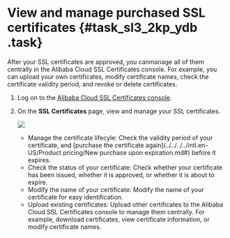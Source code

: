 # View and manage purchased SSL certificates {#task_sl3_2kp_ydb .task}

After your SSL certificates are approved, you canmanage all of them centrally in the Alibaba Cloud SSL Certificates console. For example, you can upload your own certificates, modify certificate names, check the certificate validity period, and revoke or delete certificates.

1.  Log on to the [Alibaba Cloud SSL Certificates console](https://yundunnext.console.aliyun.com/?p=cas#/overview/cn-hangzhou). 
2.  On the **SSL Certificates** page, view and manage your SSL certificates. 

    ![](http://static-aliyun-doc.oss-cn-hangzhou.aliyuncs.com/assets/img/13568/15562044354180_en-US.jpg)

    -   Manage the certificate lifecyle: Check the validity period of your certificate, and [purchase the certificate again](../../../../intl.en-US/Product pricing/New purchase upon expiration.md#) before it expires.
    -   Check the status of your certificate: Check whether your certificate has been issued, whether it is approved, or whether it is about to expire.
    -   Modify the name of your certificate: Modify the name of your certificate for easy identification.
    -   Upload existing certificates: Upload other certificates to the Alibaba Cloud SSL Certificates console to manage them centrally. For example, download certificates, view certificate information, or modify certificate names.

